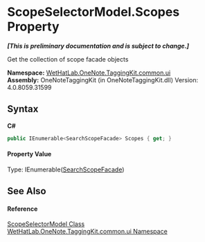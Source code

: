 # ScopeSelectorModel.Scopes Property 
 _**\[This is preliminary documentation and is subject to change.\]**_

Get the collection of scope facade objects

**Namespace:**&nbsp;<a href="043a9407-ac38-b3ac-7348-a6090af495ad">WetHatLab.OneNote.TaggingKit.common.ui</a><br />**Assembly:**&nbsp;OneNoteTaggingKit (in OneNoteTaggingKit.dll) Version: 4.0.8059.31599

## Syntax

**C#**<br />
``` C#
public IEnumerable<SearchScopeFacade> Scopes { get; }
```


#### Property Value
Type: IEnumerable(<a href="57a56b2b-da79-0ede-fe0f-b91d1640cc22">SearchScopeFacade</a>)

## See Also


#### Reference
<a href="d90f84ae-94ee-8317-7f04-e9115a7ff7d8">ScopeSelectorModel Class</a><br /><a href="043a9407-ac38-b3ac-7348-a6090af495ad">WetHatLab.OneNote.TaggingKit.common.ui Namespace</a><br />